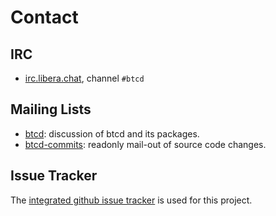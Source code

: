 # Contact

## IRC

* [irc.libera.chat](irc://irc.libera.chat), channel `#btcd`

## Mailing Lists

* [btcd](mailto:btcd+subscribe@opensource.conformal.com): discussion of btcd and its packages.
* [btcd-commits](mailto:btcd-commits+subscribe@opensource.conformal.com): readonly mail-out of source code changes.

## Issue Tracker

The [integrated github issue tracker](https://github.com/KonradStaniec/test-node/issues)
is used for this project.
